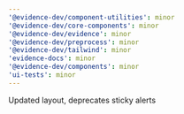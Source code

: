 ```yaml
---
'@evidence-dev/component-utilities': minor
'@evidence-dev/core-components': minor
'@evidence-dev/evidence': minor
'@evidence-dev/preprocess': minor
'@evidence-dev/tailwind': minor
'evidence-docs': minor
'@evidence-dev/components': minor
'ui-tests': minor
---
```


Updated layout, deprecates sticky alerts
